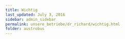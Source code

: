 ```yaml
---
title: Wichtig
last_updated: July 3, 2016
sidebar: admin_sidebar
permalink: unsere_betriebe/dr_richard/wichtig.html
folder: austrobus
---
```

